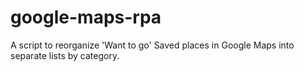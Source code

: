 # google-maps-rpa
A script to reorganize 'Want to go' Saved places in Google Maps into separate lists by category.
